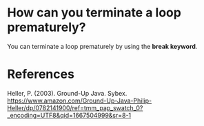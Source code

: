  # How can you terminate a loop prematurely?

 You can terminate a loop prematurely by using the **break keyword**.

# References
Heller, P. (2003). Ground-Up Java. Sybex. <https://www.amazon.com/Ground-Up-Java-Philip-Heller/dp/0782141900/ref=tmm_pap_swatch_0?_encoding=UTF8&qid=1667504999&sr=8-1>
